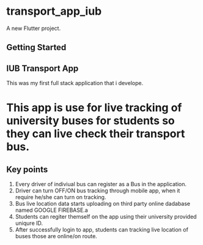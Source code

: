 # transport_app_iub

A new Flutter project.

## Getting Started

## IUB Transport App

This was my first full stack application that i develope.

# This app is use for live tracking of university buses for students so they can live check their transport bus.

## Key points
   1. Every driver of indiviual bus can register as a Bus in the application.
   2. Driver can turn OFF/ON bus tracking through mobile app, when it require he/she can turn on tracking.
   3. Bus live location data starts uploading on third party online dadabase named GOOGLE FIREBASE.a
   4. Students can regiter themself on the app using their university provided uniqure ID.
   5. After successfully login to app, students can tracking live location of buses those are online/on route.
